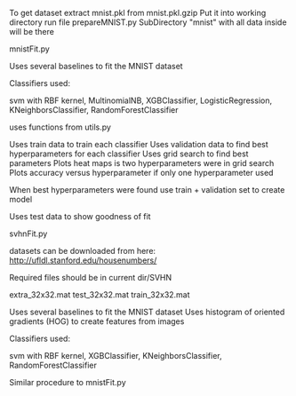 To get dataset extract mnist.pkl from mnist.pkl.gzip
Put it into working directory
run file prepareMNIST.py
SubDirectory "mnist" with all data inside will be there

mnistFit.py

Uses several baselines to fit the MNIST dataset 

Classifiers used:

svm with RBF kernel, MultinomialNB, XGBClassifier, LogisticRegression, KNeighborsClassifier, RandomForestClassifier

uses functions from utils.py

Uses train data to train each classifier
Uses validation data to find best hyperparameters for each classifier
Uses grid search to find best parameters
Plots heat maps is two hyperparameters were in grid search
Plots accuracy versus hyperparameter if only one hyperparameter used

When best hyperparameters were found use train + validation set to create model
 
Uses test data to show goodness of fit

svhnFit.py

datasets can be downloaded from here:
http://ufldl.stanford.edu/housenumbers/

Required files should be in current dir/SVHN 

extra_32x32.mat
test_32x32.mat
train_32x32.mat

Uses several baselines to fit the MNIST dataset 
Uses histogram of oriented gradients (HOG) to create features from images

Classifiers used:

svm with RBF kernel, XGBClassifier, KNeighborsClassifier, RandomForestClassifier

Similar procedure to mnistFit.py
